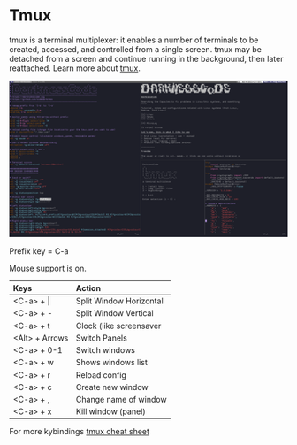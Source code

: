 # Tmux

tmux is a terminal multiplexer: it enables a number of terminals to be created, accessed, and controlled from a single screen. tmux may be detached from a screen and continue running in the background, then later reattached. Learn more about [tmux](https://github.com/tmux/tmux).

![tmux - darknesscode](/config-files/tmux.png)

Prefix key = C-a

Mouse support is on.

| Keys		         | Action		               |
| :-------------   | :---------------------- |
| \<C-a\> + \|     | Split Window Horizontal |
| \<C-a\> + -      | Split Window Vertical   |
| \<C-a\> + t      | Clock (like screensaver |
| \<Alt\> + Arrows | Switch Panels           |
| \<C-a\> + 0-1    | Switch windows          |
| \<C-a\> + w      | Shows windows list      |
| \<C-a\> + r      | Reload config           |
| \<C-a\> + c      | Create new window       |
| \<C-a\> + ,      | Change name of window   |
| \<C-a\> + x   	 | Kill window (panel)	   |

For more kybindings [tmux cheat sheet](https://tmuxcheatsheet.com/)
